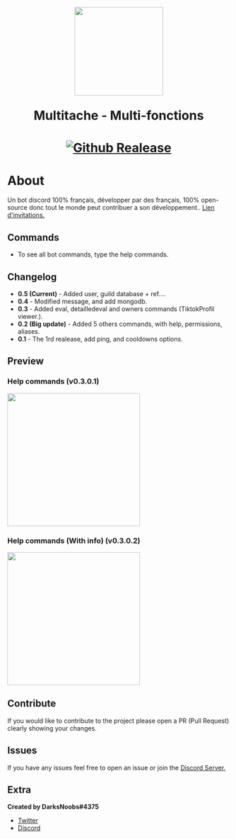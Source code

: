 <h1 align="center">
    <br>
    <img src="https://cdn.discordapp.com/avatars/866998645365669898/4f48c8517ef5e830ed310ac348a37a5f.png?size=128"height="200">
    <br>
    <p>Multitache
 - Multi-fonctions</p>
<h1>
<p align="center">
    <a href="https://github.com/DarksNoobsDev/multitache-dev/realease">
       <img alt="Github Realease" src="https://img.shields.io/github/release/DarksNoobsDev/multitache-dev.svg">
    </a>
</p>

# About
Un bot discord 100% français, développer par des français, 100% open-source donc tout le monde peut contribuer a son développement.. [Lien d'invitations.](https://discord.com/api/oauth2/authorize?client_id=866998645365669898&permissions=8&scope=bot%20applications.commands)

## Commands 
* To see all bot commands, type the help commands.

## Changelog
* **0.5 (Current)** - Added user, guild database + ref....
* **0.4** - Modified message, and add mongodb.
* **0.3** - Added eval, detailledeval and owners commands (TiktokProfil viewer.).
* **0.2 (Big update)** - Added 5 others commands, with help, permissions, aliases.
* **0.1** - The 1rd realease, add ping, and cooldowns options.

## Preview
### Help commands (v0.3.0.1)
<img src="https://i.imgur.com/iQ6Pc7g.png" height="300">

### Help commands (With info) (v0.3.0.2)
<img src="https://i.imgur.com/tQPMVPg.png" height="300">

## Contribute
If you would like to contribute to the project please open a PR (Pull Request) clearly showing your changes.

## Issues
If you have any issues feel free to open an issue or join the [Discord Server.](https://discord.gg/2wDu9z2TeJ)

## Extra
__Created by DarksNoobs#4375__
* [Twitter](https://twitter.com/DarksNoobsG)
* [Discord](https://discord.gg/2wDu9z2TeJ)
</br>
